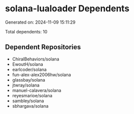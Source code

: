 # solana-lualoader Dependents

Generated on: 2024-11-09 15:11:29

Total dependents: 10

## Dependent Repositories

- ChiralBehaviors/solana
- EwoutH/solana
- earlcoder/solana
- fun-alex-alex2006hw/solana
- glassbay/solana
- jtwray/solana
- manuel-calavera/solana
- reyesmarioe/solana
- sambley/solana
- sbhargava/solana
